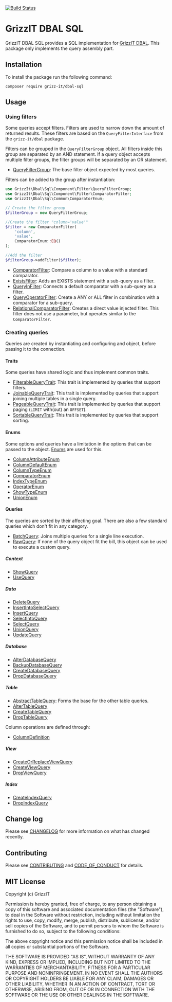 [![Build Status](https://travis-ci.com/grizz-it/dbal-sql.svg?branch=master)](https://travis-ci.com/grizz-it/dbal-sql)

# GrizzIT DBAL SQL

GrizzIT DBAL SQL provides a SQL implementation for [GrizzIT DBAL](https://github.com/grizz-it/dbal).
This package only implements the query assembly part.

## Installation

To install the package run the following command:

```
composer require grizz-it/dbal-sql
```

## Usage

### Using filters

Some queries accept filters. Filters are used to narrow down the amount of
returned results. These filters are based on the `QueryFilterInterface` from the
`grizz-it/dbal` package.

Filters can be grouped in the `QueryFilterGroup` object. All filters inside this
group are separated by an AND statement. If a query object accepts multiple filter
groups, the filter groups will be separated by an OR statement.

- [QueryFilterGroup](src/Component/Filter/QueryFilterGroup.php): The base filter object
expected by most queries.

Filters can be added to the group after instantiation:
```php
use GrizzIt\Dbal\Sql\Component\Filter\QueryFilterGroup;
use GrizzIt\Dbal\Sql\Component\Filter\ComparatorFilter;
use GrizzIt\Dbal\Sql\Common\ComparatorEnum;

// Create the filter group
$filterGroup = new QueryFilterGroup;

//Create the filter "column='value'"
$filter = new ComparatorFilter(
    'column',
    'value',
    ComparatorEnum::EQ()
);

//Add the filter
$filterGroup->addFilter($filter);
```

- [ComparatorFilter](src/Component/Filter/ComparatorFilter.php): Compare a column to a
value with a standard comparator.
- [ExistsFilter](src/Component/Filter/ExistsFilter.php): Adds an EXISTS statement with a
sub-query as a filter.
- [QueryInFilter](src/Component/Filter/QueryInFilter.php): Connects a default comparator
with a sub-query as a filter.
- [QueryOperatorFilter](src/Component/Filter/QueryOperatorFilter.php): Create a ANY or ALL
filter in combination with a comparator for a sub-query.
- [RelationalComparatorFilter](src/Component/Filter/RelationalComparatorFilter.php): Creates
a direct value injected filter. This filter does not use a parameter, but
operates similar to the `ComparatorFilter`.

### Creating queries

Queries are created by instantiating and configuring and object, before passing
it to the connection.

#### Traits

Some queries have shared logic and thus implement common traits.

- [FilterableQueryTrait](src/Component/FilterableQueryTrait.php): This trait is
implemented by queries that support filters.
- [JoinableQueryTrait](src/Component/JoinableQueryTrait.php): This trait is
implemented by queries that support joining multiple tables in a single query.
- [PageableQueryTrait](src/Component/PageableQueryTrait.php): This trait is
implemented by queries that support paging (`LIMIT` with(out) an `OFFSET`).
- [SortableQueryTrait](src/Component/SortableQueryTrait.php): This trait is
implemented by queries that support sorting.

#### Enums

Some options and queries have a limitation in the options that can be passed to
the object. [Enums](https://github.com/grizz-it/enum) are used for this.

- [ColumnAttributeEnum](src/Common/ColumnAttributeEnum.php)
- [ColumnDefaultEnum](src/Common/ColumnDefaultEnum.php)
- [ColumnTypeEnum](src/Common/ColumnTypeEnum.php)
- [ComparatorEnum](src/Common/ComparatorEnum.php)
- [IndexTypeEnum](src/Common/IndexTypeEnum.php)
- [OperatorEnum](src/Common/OperatorEnum.php)
- [ShowTypeEnum](src/Common/ShowTypeEnum.php)
- [UnionEnum](src/Common/UnionEnum.php)

#### Queries

The queries are sorted by their affecting goal. There are also a few standard
queries which don't fit in any category.

- [BatchQuery](src/Component/Query/BatchQuery.php): Joins multiple queries for a single
line execution.
- [RawQuery](src/Component/Query/RawQuery.php): If none of the query object fit the bill,
this object can be used to execute a custom query.

##### Context

- [ShowQuery](src/Component/Query/Context/ShowQuery.php)
- [UseQuery](src/Component/Query/Context/UseQuery.php)

##### Data

- [DeleteQuery](src/Component/Query/Data/DeleteQuery.php)
- [InsertIntoSelectQuery](src/Component/Query/Data/InsertIntoSelectQuery.php)
- [InsertQuery](src/Component/Query/Data/InsertQuery.php)
- [SelectIntoQuery](src/Component/Query/Data/SelectIntoQuery.php)
- [SelectQuery](src/Component/Query/Data/SelectQuery.php)
- [UnionQuery](src/Component/Query/Data/UnionQuery.php)
- [UpdateQuery](src/Component/Query/Data/UpdateQuery.php)

##### Database

- [AlterDatabaseQuery](src/Component/Query/Database/AlterDatabaseQuery.php)
- [BackupDatabaseQuery](src/Component/Query/Database/BackupDatabaseQuery.php)
- [CreateDatabaseQuery](src/Component/Query/Database/CreateDatabaseQuery.php)
- [DropDatabaseQuery](src/Component/Query/Database/DropDatabaseQuery.php)

##### Table

- [AbstractTableQuery](src/Component/Query/Table/AbstractTableQuery.php): Forms the base
for the other table queries.
- [AlterTableQuery](src/Component/Query/Table/AlterTableQuery.php)
- [CreateTableQuery](src/Component/Query/Table/CreateTableQuery.php)
- [DropTableQuery](src/Component/Query/Table/DropTableQuery.php)

Column operations are defined through:
- [ColumnDefinition](src/Component/Query/Table/ColumnDefinition.php)

##### View

- [CreateOrReplaceViewQuery](src/Component/Query/View/CreateOrReplaceViewQuery.php)
- [CreateViewQuery](src/Component/Query/View/CreateViewQuery.php)
- [DropViewQuery](src/Component/Query/View/DropViewQuery.php)

##### Index

- [CreateIndexQuery](src/Component/Query/Index/CreateIndexQuery)
- [DropIndexQuery](src/Component/Query/Index/DropIndexQuery)

## Change log

Please see [CHANGELOG](CHANGELOG.md) for more information on what has changed recently.

## Contributing

Please see [CONTRIBUTING](CONTRIBUTING.md) and [CODE_OF_CONDUCT](CODE_OF_CONDUCT.md) for details.

## MIT License

Copyright (c) GrizzIT

Permission is hereby granted, free of charge, to any person obtaining a copy
of this software and associated documentation files (the "Software"), to deal
in the Software without restriction, including without limitation the rights
to use, copy, modify, merge, publish, distribute, sublicense, and/or sell
copies of the Software, and to permit persons to whom the Software is
furnished to do so, subject to the following conditions:

The above copyright notice and this permission notice shall be included in all
copies or substantial portions of the Software.

THE SOFTWARE IS PROVIDED "AS IS", WITHOUT WARRANTY OF ANY KIND, EXPRESS OR
IMPLIED, INCLUDING BUT NOT LIMITED TO THE WARRANTIES OF MERCHANTABILITY,
FITNESS FOR A PARTICULAR PURPOSE AND NONINFRINGEMENT. IN NO EVENT SHALL THE
AUTHORS OR COPYRIGHT HOLDERS BE LIABLE FOR ANY CLAIM, DAMAGES OR OTHER
LIABILITY, WHETHER IN AN ACTION OF CONTRACT, TORT OR OTHERWISE, ARISING FROM,
OUT OF OR IN CONNECTION WITH THE SOFTWARE OR THE USE OR OTHER DEALINGS IN THE
SOFTWARE.
